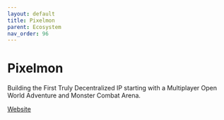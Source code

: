 ```yaml
---
layout: default
title: Pixelmon
parent: Ecosystem
nav_order: 96
---
```

# Pixelmon

Building the First Truly Decentralized IP starting with a Multiplayer Open World Adventure and Monster Combat Arena.

[Website](https://www.pixelmon.ai/)